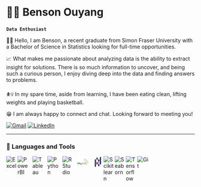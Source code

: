 # 🏄‍♂️ Benson Ouyang

**`Data Enthusiast`**

👋🏽 Hello, I am Benson, a recent graduate from Simon Fraser University with a Bachelor of Science in Statistics looking for full-time opportunities. 

📈 What makes me passionate about analyzing data is the ability to extract insight for solutions. There is so much information to uncover, and being such a curious person, I enjoy diving deep into the data and finding answers to problems. 

⛹️‍♀️ In my spare time, aside from learning, I have been eating clean, lifting weights and playing basketball. 

😁 I am always happy to connect and chat. Looking forward to meeting you!

   <p align="left">
      <a href= "mailto: bensonjouyang@gmail.com">
        <img alt = "Gmail" title = "Email me" src = "https://img.shields.io/badge/Gmail-D14836?style=for-the-badge&logo=gmail&logoColor=white"/></a>
      <a href="https://www.linkedin.com/in/bensonouyang/">
         <img alt="LinkedIn" title="Connect with me on LinkedIn" src="https://img.shields.io/badge/LinkedIn-0077B5?style=for-the-badge&logo=linkedin&logoColor=white"/></a>
   </p>

---

<!--
**bensonouyang/bensonouyang** is a ✨ _special_ ✨ repository because its `README.md` (this file) appears on your GitHub profile.

Here are some ideas to get you started:

- 🔭 I’m currently working on ...
- 🌱 I’m currently learning ...
- 👯 I’m looking to collaborate on ...
- 🤔 I’m looking for help with ...
- 💬 Ask me about ...
- 📫 How to reach me: ...
- 😄 Pronouns: ...
- ⚡ Fun fact: ...
-->

### 🧰 Languages and Tools

<img align="left" alt="Excel" width="30px" src="https://img.icons8.com/?size=512&id=UECmBSgBOvPT&format=png" />
<img align="left" alt="PowerBI" width="30px" style="padding-right:10px;" src="https://img.icons8.com/?size=512&id=qYfwpsRXEcpc&format=png" />
<img align="left" alt="Tableau" width="30px" style="padding-right:10px;" src="https://img.icons8.com/?size=512&id=9Kvi1p1F0tUo&format=png" />
<img align="left" alt="Python" width="30px" style="padding-right:10px;" src="https://cdn.jsdelivr.net/gh/devicons/devicon/icons/python/python-plain.svg" />
<img align="left" alt="RStudio" width="30px" style="padding-right:10px;" src="https://cdn.jsdelivr.net/gh/devicons/devicon/icons/rstudio/rstudio-original.svg" />      
<img align="left" alt="MySQL" width="30px" style="padding-right:10px;" src="https://raw.githubusercontent.com/devicons/devicon/master/icons/mysql/mysql-original-wordmark.svg" />
<img align="left" alt="Pandas" width="30px" src="https://raw.githubusercontent.com/devicons/devicon/2ae2a900d2f041da66e950e4d48052658d850630/icons/pandas/pandas-original.svg" />
<img align="left" alt="Scikitlearn" width="30px" src="https://upload.wikimedia.org/wikipedia/commons/0/05/Scikit_learn_logo_small.svg" />
<img align="left" alt="Seaborn" width="30px" src="https://seaborn.pydata.org/_images/logo-mark-lightbg.svg" />
<img align="left" alt="Tensorflow" width="30px" src="https://www.vectorlogo.zone/logos/tensorflow/tensorflow-icon.svg" />
<img align="left" alt="Git" width="30px" style="padding-right:10px;" src="https://cdn.jsdelivr.net/gh/devicons/devicon/icons/git/git-original.svg" />
<br />

#
